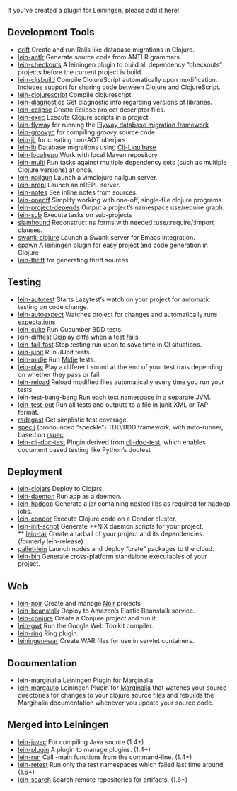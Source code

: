If you’ve created a plugin for Leiningen, please add it here!

## Development Tools

-   [drift](http://github.com/macourtney/drift) Create and run Rails
    like database migrations in Clojure.
-   [lein-antlr](http://github.com/alexhall/lein-antlr) Generate source
    code from ANTLR grammars.
-   [lein-checkouts](https://github.com/guv/lein-checkouts) A leiningen
    plugin to build all dependency “checkouts” projects before the
    current project is build.
-   [lein-cljsbuild](http://github.com/emezeske/lein-cljsbuild) Compile
    ClojureScript automatically upon modification. Includes support for
    sharing code between Clojure and ClojureScript.
-   [lein-clojurescript](http://github.com/bartonj/lein-clojurescript)
    Compile clojurescript.
-   [lein-diagnostics](https://github.com/robwolfe/lein-diagnostics/)
    Get diagnostic info regarding versions of libraries.
-   [lein-eclipse](https://github.com/abrenk/lein-eclipse) Create
    Eclipse project descriptor files.
-   [lein-exec](https://github.com/kumarshantanu/lein-exec) Execute
    Clojure scripts in a project
-   [lein-flyway](https://github.com/teropa/lein-flyway) for running the
    [Flyway database migration
    framework](http://code.google.com/p/flyway)
-   [lein-groovyc](https://github.com/kurtharriger/lein-groovyc) for compiling groovy source code
-   [lein-jit](https://github.com/timmc/lein-jit) for creating non-AOT uberjars
-   [lein-lb](https://bitbucket.org/kumarshantanu/lein-lb) Database
    migrations using
    [Clj-Liquibase](https://bitbucket.org/kumarshantanu/clj-liquibase)
-   [lein-localrepo](https://github.com/kumarshantanu/lein-localrepo)
    Work with local Maven repository
-   [lein-multi](http://github.com/maravillas/lein-multi) Run tasks
    against multiple dependency sets (such as multiple Clojure versions)
    at once.
-   [lein-nailgun](https://github.com/mrowl/lein-nailgun) Launch a
    vimclojure nailgun server.
-   [lein-nrepl](https://github.com/stephenalindsay/lein-nrepl) Launch
    an nREPL server.
-   [lein-notes](https://github.com/taweili/lein-notes) See inline notes
    from sources.
-   [lein-oneoff](https://github.com/mtyaka/lein-oneoff) Simplify
    working with one-off, single-file clojure programs.
-   [lein-project-depends](https://github.com/hugoduncan/lein-namespace-depends)
    Output a project’s namespace use/require graph.
-   [lein-sub](https://github.com/kumarshantanu/lein-sub) Execute tasks
    on sub-projects
-   [slamhound](http://github.com/technomancy/slamhound) Reconstruct ns
    forms with needed :use/:require/:import clauses.
-   [swank-clojure](http://github.com/technomancy/swank-clojure) Launch
    a Swank server for Emacs integration.
-   [spawn](https://github.com/levand/spawn) A leiningen plugin for easy
    project and code generation in Clojure
-   [lein-thrift](https://github.com/kurtharriger/lein-thift) for generating thrift sources

## Testing

-   [lein-autotest](http://github.com/dakrone/lein-autotest) Starts
    Lazytest’s watch on your project for automatic testing on code
    change.
-   [lein-autoexpect](https://github.com/jakemcc/lein-autoexpect) Watches
    project for changes and automatically runs [expectations](https://github.com/jaycfields/expectations)
-   [lein-cuke](http://github.com/mjul/lein-cuke) Run Cucumber BDD
    tests.
-   [lein-difftest](http://github.com/brentonashworth/lein-difftest)
    Display diffs when a test fails.
-   [lein-fail-fast](http://github.com/pjstadig/lein-fail-fast) Stop
    testing run upon to save time in CI situations.
-   [lein-junit](https://github.com/febeling/lein-junit) Run JUnit
    tests.
-   [lein-midje](https://github.com/marick/lein-midje) Run
    [Midje](http://github.com/marick/Midje/blob/master/README.md) tests.
-   [lein-play](http://github.com/technomancy/lein-play) Play a
    different sound at the end of your test runs depending on whether
    they pass or fail.
-   [lein-reload](https://github.com/paraseba/lein-reload) Reload
    modified files automatically every time you run your tests
-   [lein-test-bang-bang](https://github.com/joegallo/lein-test-bang-bang)
    Run each test namespace in a separate JVM.
-   [lein-test-out](https://github.com/arohner/lein-test-out) Run all
    tests and outputs to a file in junit XML or TAP format.
-   [radagast](http://github.com/Seajure/radagast) Get simplistic test
    coverage.
-   [speclj](https://github.com/slagyr/speclj) (pronounced “speckle”)
    TDD/BDD framework, with auto-runner, based on
    [rspec](http://rspec.info/)
-   [lein-clj-doc-test](https://github.com/newfoundresearch/lein-clj-doc-test)
    Plugin derived from
    [clj-doc-test](https://github.com/Kobold/clj-doc-test/), which
    enables document based testing like Python’s doctest

## Deployment

-   [lein-clojars](https://github.com/ato/lein-clojars) Deploy to
    Clojars.
-   [lein-daemon](http://github.com/arohner/lein-daemon) Run app as a
    daemon.
-   [lein-hadoop](http://github.com/ndimiduk/lein-hadoop) Generate a jar
    containing nested libs as required for hadoop jobs.
-   [lein-condor](http://github.com/gilesc/lein-condor) Execute Clojure
    code on a Condor cluster.
-   [lein-init-script](http://github.com/zkim/leiningen-init-script)
    Generate **NIX daemon scripts for your project.\
    ** [lein-tar](http://github.com/technomancy/lein-tar) Create a
    tarball of your project and its dependencies. (formerly
    lein-release)
-   [pallet-lein](http://github.com/pallet/pallet-lein) Launch nodes and
    deploy “crate” packages to the cloud.
-   [lein-bin](https://github.com/Raynes/lein-bin) Generate
    cross-platform standalone executables of your project.

## Web

-   [lein-noir](https://github.com/ibdknox/lein-noir) Create and manage
    [Noir](http://www.webnoir.org) projects
-   [lein-beanstalk](https://github.com/weavejester/lein-beanstalk)
    Deploy to Amazon’s Elastic Beanstalk service.
-   [lein-conjure](http://github.com/macourtney/Conjure) Create a
    Conjure project and run it.
-   [lein-gwt](http://github.com/teropa/lein-gwt) Run the Google Web
    Toolkit compiler.
-   [lein-ring](https://github.com/weavejester/lein-ring) Ring plugin.
-   [leiningen-war](http://github.com/alienscience/leiningen-war) Create
    WAR files for use in servlet containers.

## Documentation

-   [lein-marginalia](https://github.com/fogus/lein-marginalia)
    Leiningen Plugin for
    [Marginalia](https://github.com/fogus/marginalia)
-   [lein-margauto](https://github.com/kyleburton/lein-margauto)
    Leiningen Plugin for
    [Marginalia](https://github.com/fogus/marginalia) that watches your
    source directories for changes to your clojure source files and
    rebuilds the Marginalia documentation whenever you update your
    source code.

## Merged into Leiningen

-   [lein-javac](https://github.com/antoniogarrote/lein-javac) For
    compiling Java source (1.4+)
-   [lein-plugin](http://github.com/trptcolin/lein-plugin) A plugin to
    manage plugins. (1.4+)
-   [lein-run](http://github.com/sids/lein-run) Call -main functions
    from the command-line. (1.4+)
-   [lein-retest](http://github.com/technomancy/lein-retest) Run only
    the test namespaces which failed last time around. (1.6+)
-   [lein-search](http://github.com/Licenser/lein-search) Search remote
    repositories for artifacts. (1.6+)

